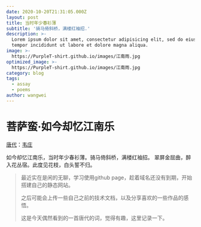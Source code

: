 ```yaml
---
date: 2020-10-20T21:31:05.000Z
layout: post
title: 当时年少春衫薄
subtitle: '骑马倚斜桥，满楼红袖招.'
description: >-
  Lorem ipsum dolor sit amet, consectetur adipisicing elit, sed do eiusmod
  tempor incididunt ut labore et dolore magna aliqua.
image: >-
  https://PurpleT-shirt.github.io/images/江南雨.jpg
optimized_image: >-
  https://PurpleT-shirt.github.io/images/江南雨.jpg
category: blog
tags:
  - assay
  - poems
author: wangwei
---
```


# 菩萨蛮·如今却忆江南乐

[唐代](https://so.gushiwen.cn/shiwen/default.aspx?cstr=唐代)：[韦庄](https://so.gushiwen.cn/authorv_7ce628a673ef.aspx)

如今却忆江南乐，当时年少春衫薄。骑马倚斜桥，满楼红袖招。
翠屏金屈曲，醉入花丛宿。此度见花枝，白头誓不归。

> 最近实在是闲的无聊，学习使用github page，趁着域名还没有到期，开始搭建自己的静态网站。
>
> 之后可能会上传一些自己之前的技术文档，以及分享喜欢的一些作品的感悟。
>
> 这是今天偶然看到的一首唐代的词，觉得有趣，这里记录一下。
